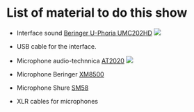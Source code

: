 # List of material to do this show
- Interface sound [Beringer U-Phoria UMC202HD](https://mediadl.musictribe.com/media/PLM/data/docs/UMC/UMC404HD_UMC204HD_UMC202HD_UMC22_UM2_QSG_WW.pdf)
![](https://mediadl.musictribe.com/media/PLM/data/images/products/P0BJZ/2000Wx2000H/UMC202HD_P0BJZ_Front_XL.png)

- USB cable for the interface.
- Microphone audio-technnica [AT2020](https://www.audio-technica.com/es-es/at2020) 
![](https://www.audio-technica.com/es-es/media/catalog/product/cache/aee8318de9d8e245b6b604605849c7dc/a/t/at2020_01a_1.png)
- Microphone Beringer [XM8500](https://mediadl.musictribe.com/media/PLM/data/docs/P0120/S_BE_P0120_XM8500_A4_WW.pdf)
- Microphone Shure [SM58](https://www.shure.com/es-ES/productos/microfonos/sm58?variant=SM58-LCE)
- XLR cables for microphones
